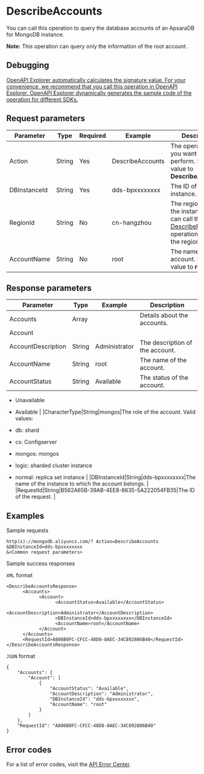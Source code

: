 # DescribeAccounts

You can call this operation to query the database accounts of an ApsaraDB for MongoDB instance.

**Note:** This operation can query only the information of the root account.

## Debugging

[OpenAPI Explorer automatically calculates the signature value. For your convenience, we recommend that you call this operation in OpenAPI Explorer. OpenAPI Explorer dynamically generates the sample code of the operation for different SDKs.](https://api.aliyun.com/#product=Dds&api=DescribeAccounts&type=RPC&version=2015-12-01)

## Request parameters

|Parameter|Type|Required|Example|Description|
|---------|----|--------|-------|-----------|
|Action|String|Yes|DescribeAccounts|The operation that you want to perform. Set the value to **DescribeAccounts**. |
|DBInstanceId|String|Yes|dds-bpxxxxxxxx|The ID of the instance. |
|RegionId|String|No|cn-hangzhou|The region ID of the instance. You can call the [DescribeRegions](~~61933~~) operation to query the region ID. |
|AccountName|String|No|root|The name of the account. Set the value to **root**. |

## Response parameters

|Parameter|Type|Example|Description|
|---------|----|-------|-----------|
|Accounts|Array| |Details about the accounts. |
|Account| | | |
|AccountDescription|String|Administrator|The description of the account. |
|AccountName|String|root|The name of the account. |
|AccountStatus|String|Available|The status of the account.

-   Unavailable
-   Available |
|CharacterType|String|mongos|The role of the account. Valid values:

-   db: shard
-   cs: Configserver
-   mongos: mongos
-   logic: sharded cluster instance
-   normal: replica set instance |
|DBInstanceId|String|dds-bpxxxxxxxx|The name of the instance to which the account belongs. |
|RequestId|String|B562A65B-39AB-4EE8-8635-5A222054FB35|The ID of the request. |

## Examples

Sample requests

```
http(s)://mongodb.aliyuncs.com/? Action=DescribeAccounts
&DBInstanceId=dds-bpxxxxxxxx
&<Common request parameters>
```

Sample success responses

`XML` format

```
<DescribeAccountsResponse>
      <Accounts>
            <Account>
                  <AccountStatus>Available</AccountStatus>
                  <AccountDescription>Administrator</AccountDescription>
                  <DBInstanceId>dds-bpxxxxxxxx</DBInstanceId>
                  <AccountName>root</AccountName>
            </Account>
      </Accounts>
      <RequestId>A806B0FC-CFCC-48D8-8AEC-34C892806B40</RequestId>
</DescribeAccountsResponse>
```

`JSON` format

```
{
    "Accounts": {
        "Account": [
            {
                "AccountStatus": "Available",
                "AccountDescription": "Administrator",
                "DBInstanceId": "dds-bpxxxxxxxx",
                "AccountName": "root"
            }
        ]
    },
    "RequestId": "A806B0FC-CFCC-48D8-8AEC-34C892806B40"
}
```

## Error codes

For a list of error codes, visit the [API Error Center](https://error-center.alibabacloud.com/status/product/Dds).

